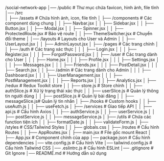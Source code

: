 /social-network-app
│── /public                # Thư mục chứa favicon, hình ảnh, file tĩnh
│── /src                   
│   ├── /assets            # Chứa hình ảnh, icon, file tĩnh
│   ├── /components        # Các component dùng chung
│   │   ├── Navbar.jsx
│   │   ├── Sidebar.jsx
│   │   ├── Button.jsx
│   │   ├── Modal.jsx
│   │   ├── Spinner.jsx
│   │   ├── ProtectedRoute.jsx  # Bảo vệ route
│   │   ├── ThemeSwitcher.jsx    # Chuyển đổi theme
│   │── /layouts           # Layouts cho User và Admin
│   │   ├── UserLayout.jsx
│   │   ├── AdminLayout.jsx
│   ├── /pages             # Các trang chính
│   │   ├── /auth          # Các trang xác thực
│   │   │   ├── Login.jsx
│   │   │   ├── Register.jsx
│   │   │   ├── ForgotPassword.jsx
│   │   ├── /user          # Các trang dành cho User
│   │   │   ├── Home.jsx
│   │   │   ├── Profile.jsx
│   │   │   ├── Settings.jsx
│   │   │   ├── Messages.jsx
│   │   │   ├── Friends.jsx
│   │   │   ├── PostDetail.jsx
│   │   │   ├── Search.jsx
│   │   ├── /admin         # Các trang dành cho Admin
│   │   │   ├── Dashboard.jsx
│   │   │   ├── UserManagement.jsx
│   │   │   ├── PostManagement.jsx
│   │   │   ├── Reports.jsx
│   │   │   ├── Analytics.jsx
│   ├── /redux             # Redux Toolkit store
│   │   ├── store.js       # Store chính
│   │   ├── authSlice.js   # Xử lý trạng thái xác thực
│   │   ├── userSlice.js   # Quản lý thông tin người dùng
│   │   ├── postSlice.js   # Quản lý bài đăng
│   │   ├── messageSlice.js# Quản lý tin nhắn
│   ├── /hooks             # Custom hooks
│   │   ├── useAuth.js
│   │   ├── useFetch.js
│   ├── /services          # Giao tiếp API
│   │   ├── api.js         # Cấu hình Axios
│   │   ├── authService.js
│   │   ├── userService.js
│   │   ├── postService.js
│   │   ├── messageService.js
│   ├── /utils             # Chứa các function tiện ích
│   │   ├── formatDate.js
│   │   ├── validateForm.js
│   ├── /styles            # CSS/Tailwind Styles
│   │   ├── globals.css
│   ├── /routes            # Cấu hình Routes
│   │   ├── AppRoutes.jsx
│   ├── main.jsx           # File gốc mount React
│   ├── App.jsx            # Component chính của app
│── package.json           # Cấu hình dependencies
│── vite.config.js         # Cấu hình Vite
│── tailwind.config.js     # Cấu hình Tailwind CSS
│── .eslintrc.js           # Cấu hình ESLint
│── .gitignore             # Git Ignore
│── README.md              # Hướng dẫn sử dụng
